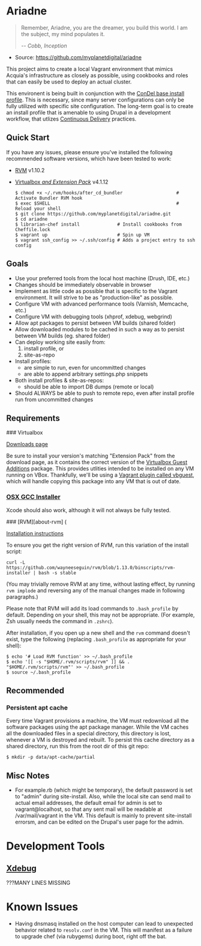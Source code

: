 Ariadne
=======

> Remember, Ariadne, you are the dreamer, you build this world. I am the
> subject, my mind populates it.
>
> *-- Cobb, Inception*

 * Source: https://github.com/myplanetdigital/ariadne

This project aims to create a local Vagrant environment that mimics Acquia's
infrastructure as closely as possible, using cookbooks and roles that can easily be
used to deploy an actual cluster.

This environent is being built in conjunction with the [ConDel base
install profile][condel]. This is necessary, since many server
configurations can only be fully utilized with specific site
configuration. The long-term goal is to create an install profile that
is amenable to using Drupal in a development workflow, that utlizes
[Continuous Delivery][CD-summary] practices.

Quick Start
-----------

If you have any issues, please ensure you've installed the following
recommended software versions, which have been tested to work:

* [RVM](#req-rvm) v1.10.2
* [Virtualbox _and Extension Pack_](#req-vbox) v4.1.12

      $ chmod +x ~/.rvm/hooks/after_cd_bundler                    # Activate Bundler RVM hook
      $ exec $SHELL                                               # Reload your shell
      $ git clone https://github.com/myplanetdigital/ariadne.git
      $ cd ariadne
      $ librarian-chef install              # Install cookbooks from Cheffile.lock
      $ vagrant up                          # Spin up VM
      $ vagrant ssh_config >> ~/.ssh/config # Adds a project entry to ssh config

Goals
-----

 * Use your preferred tools from the local host machine
   (Drush, IDE, etc.)
 * Changes should be immediately observable in browser
 * Implement as little code as possible that is specific to the
   Vagrant environment. It will strive to be as "production-like" as
   possible.
 * Configure VM with advanced performance tools (Varnish,
   Memcache, etc.)
 * Configure VM with debugging tools (xhprof, xdebug, webgrind)
 * Allow apt packages to persist between VM builds (shared folder)
 * Allow downloaded modules to be cached in such a way as to persist
   between VM builds (eg. shared folder)
 * Can deploy working site easily from:
    1) install profile, or
    2) site-as-repo
 * Install profiles:
    * are simple to run, even for uncommitted changes
    * are able to append arbitrary settings.php snippets
 * Both install profiles & site-as-repos:
    * should be able to import DB dumps (remote or local)
 * Should ALWAYS be able to push to remote repo, even after install
   profile run from uncommitted changes

Requirements
------------

<a name="req-vbox" />
### Virtualbox

[Downloads page][vbox-downloads]

Be sure to install your version's matching "Extension Pack" from the
download page, as it contains the correct version of the
[Virtualbox Guest Additions][vbox-guest] package. This provides utlities
intended to be installed on any VM running on VBox. Thankfully, we'll be
using a [Vagrant plugin called vbguest][vagrant-vbguest], which will
handle copying this package into any VM that is out of date.

### [OSX GCC Installer][about-osx-gcc-installer]

Xcode should also work, although it will not always be fully tested.

<a name="req-rvm" />
### [RVM][about-rvm] (

[Installation instructions][install-rvm]

To ensure you get the right version of RVM, run this variation of the
install script:

    curl -L https://github.com/wayneeseguin/rvm/blob/1.13.0/binscripts/rvm-installer | bash -s stable

(You may trivially remove RVM at any time, without lasting effect, by
running `rvm implode` and reversing any of the manual changes made in
following paragraphs.)

Please note that RVM will add its load commands to `.bash_profile` by
default. Depending on your shell, this may not be appropriate. (For
example, Zsh usually needs the command in `.zshrc`).

After installation, if you open up a new shell and the `rvm` command
doesn't exist, type the following (replacing `.bash_profile` as
appropriate for your shell):

    $ echo '# Load RVM function' >> ~/.bash_profile
    $ echo '[[ -s "$HOME/.rvm/scripts/rvm" ]] && . "$HOME/.rvm/scripts/rvm"' >> ~/.bash_profile
    $ source ~/.bash_profile

Recommended
-----------

### Persistent apt cache

Every time Vagrant provisions a machine, the VM must redownload all the
software packages using the apt package manager. While the VM caches
all the downloaded files in a special directory, this directory is lost,
whenever a VM is destroyed and rebuilt. To persist this cache directory
as a shared directory, run this from the root dir of this git repo:

    $ mkdir -p data/apt-cache/partial

Misc Notes
----------

* For example.rb (which might be temporary), the default password is set
to "admin" during site-install. Also, while the local site can send mail
to actual email addresses, the default email for admin is set to
vagrant@localhost, so that any sent mail will be readable at /var/mail/vagrant
in the VM. This default is mainly to prevent site-install errorsm, and
can be edited on the Drupal's user page for the admin.

Development Tools
=================

## [Xdebug][about-xdebug]
???MANY LINES MISSING

Known Issues
============

* Having dnsmasq installed on the host computer can lead to unexpected
  behavior related to `resolv.conf` in the VM. This will manifest as a
  failure to upgrade chef (via rubygems) during boot, right off the bat.

   [condel]:                 https://github.com/myplanetdigital/condel
   [CD-summary]:             http://continuousdelivery.com/2010/02/continuous-delivery/
   [about-vagrant]:          http://vagrantup.com/                                              
   [about-cap]:              https://github.com/capistrano/capistrano/wiki                      
   [about-vagrant-kick]:     https://github.com/arioch/vagrant-kick#readme                      
   [install-rvm]:            http://beginrescueend.com/rvm/install/                             
   [about-osx-gcc-installer]: https://github.com/kennethreitz/osx-gcc-installer#readme
   [about-xdebug]:           http://xdebug.org/                                                 
   [install-xdebug-emacs1]:  http://code.google.com/p/geben-on-emacs/source/browse/trunk/README 
   [install-xdebug-emacs2]:  http://puregin.org/debugging-php-with-xdebug-and-emacs-on-mac-os-x 
   [vbox-downloads]:         http://www.virtualbox.org/wiki/Downloads
   [vbox-guest]:             http://www.virtualbox.org/manual/ch04.html#idp5980192
   [vagrant-vbguest]:       https://github.com/dotless-de/vagrant-vbguest#readme
